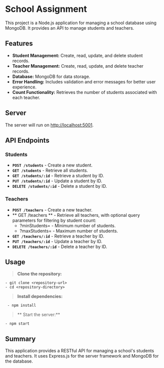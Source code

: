 # School Assignment

This project is a Node.js application for managing a school database using MongoDB. It provides an API to manage students and teachers.

## Features

- **Student Management:** Create, read, update, and delete student records.
- **Teacher Management:** Create, read, update, and delete teacher records.
- **Database:** MongoDB for data storage.
- **Error Handling:** Includes validation and error messages for better user experience.
- **Count Functionality:** Retrieves the number of students associated with each teacher.

## Server

The server will run on [http://localhost:5001](http://localhost:5001).

## API Endpoints

### Students

- **`POST /students`** - Create a new student.
- **`GET /students`** - Retrieve all students.
- **`GET /students/:id`** - Retrieve a student by ID.
- **`PUT /students/:id`** - Update a student by ID.
- **`DELETE /students/:id`** - Delete a student by ID.

### Teachers

- **`POST /teachers`** - Create a new teacher.
- ** GET /teachers ** - Retrieve all teachers, with optional query parameters for filtering by student count:
  - ?minStudents=<number> - Minimum number of students.
  - ?maxStudents=<number> - Maximum number of students.
- **`GET /teachers/:id`** - Retrieve a teacher by ID.
- **`PUT /teachers/:id`** - Update a teacher by ID.
- **`DELETE /teachers/:id`** - Delete a teacher by ID.

## Usage

> **Clone the repository:**

    - git clone <repository-url>
    - cd <repository-directory>

> **Install dependencies:**

     - npm install

> ** Start the server:**

    - npm start

## Summary

This application provides a RESTful API for managing a school's students and teachers. It uses Express.js for the server framework and MongoDB for the database.
